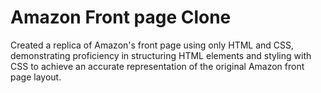 # Amazon Front page Clone
Created a replica of Amazon's front page using only HTML and CSS, demonstrating proficiency in structuring HTML elements and styling with CSS to achieve an accurate representation of the original Amazon front page layout.
